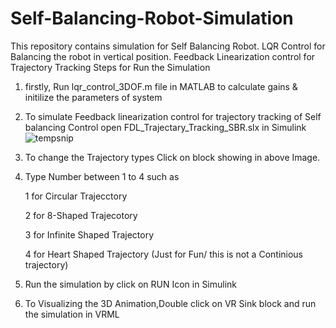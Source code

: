 # Self-Balancing-Robot-Simulation
This repository contains simulation for Self Balancing Robot. LQR Control for Balancing the robot in vertical position. Feedback Linearization control for Trajectory Tracking
Steps for Run the Simulation
1. firstly, Run lqr_control_3DOF.m file in MATLAB to calculate gains & initilize the parameters of system
2. To simulate Feedback linearization control for trajectory tracking of Self balancing Control open FDL_Trajectary_Tracking_SBR.slx in Simulink
![tempsnip](https://user-images.githubusercontent.com/88198964/127717279-8748becb-79af-4e5f-a763-a157682965a1.png)
3. To change the Trajectory types Click on block showing in above Image.
4. Type Number between 1 to 4 such as

   1 for Circular Trajecctory
   
   2 for 8-Shaped Trajecotory
   
   3 for Infinite Shaped Trajectory
   
   4 for Heart Shaped Trajectory (Just for Fun/ this is not a Continious trajectory)
   
5. Run the simulation by click on RUN Icon in Simulink
6. To Visualizing the 3D Animation,Double click on VR Sink block and run the simulation in VRML
